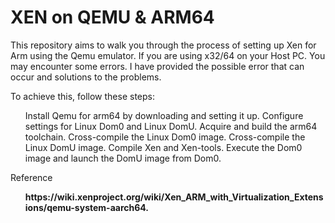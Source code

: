 # XEN on QEMU & ARM64
This repository aims to walk you through the process of setting up Xen for Arm using the Qemu emulator. 
If you are using x32/64 on your Host PC. You may encounter some errors. I have provided the possible error that can occur and solutions to the problems.

To achieve this, follow these steps:
<ul>
Install Qemu for arm64 by downloading and setting it up.
Configure settings for Linux Dom0 and Linux DomU.
Acquire and build the arm64 toolchain.
Cross-compile the Linux Dom0 image.
Cross-compile the Linux DomU image.
Compile Xen and Xen-tools.
Execute the Dom0 image and launch the DomU image from Dom0.
</ul>

Reference
<ul>
<b> https://wiki.xenproject.org/wiki/Xen_ARM_with_Virtualization_Extensions/qemu-system-aarch64. </b> 
</ul>



